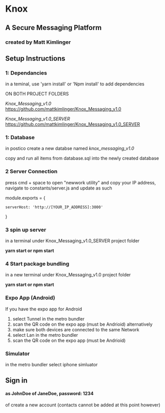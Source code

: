 # Knox
## A Secure Messaging Platform
### created by Matt Kimlinger
## Setup Instructions
 ### 1: Dependancies
in a teminal, use  'yarn install' or 'Npm install' to add dependencies

ON BOTH PROJECT FOLDERS

*Knox_Messaging_v1.0*
https://github.com/mattkimlinger/Knox_Messaging_v1.0

*Knox_Messaging_v1.0_SERVER*
https://github.com/mattkimlinger/Knox_Messaging_v1.0_SERVER

 ### 1: Database
in postico create a new databse named
*knox_messaging_v1.0*

copy and run all items from database.sql into the newly created database

### 2 Server Connection
press cmd + space to open "newwork utility" and copy your IP address, navigate to constants/server.js and update as such

module.exports = { 

    serverHost: 'http://[YOUR_IP_ADDRESS]:3000'

}
### 3 spin up server
in a terminal under Knox_Messaging_v1.0_SERVER project folder

**yarn start  or npm start**

### 4 Start package bundling
in a new terminal under Knox_Messaging_v1.0 project folder

**yarn start  or npm start**


### Expo App (Android)
If you have the expo app for Android
1. select Tunnel in the metro bundler 
2. scan the QR code on the expo app (must be Andrioid)
alternatively 
1. make sure both devices are connected to the same Network
2. select Lan in the metro bundler 
2. scan the QR code on the expo app (must be Andrioid)
### Simulator
in the metro bundler select iphone simluator


## Sign in 
#### as JohnDoe of JaneDoe, password: 1234
of create a new account (contacts cannot be added at this point however)